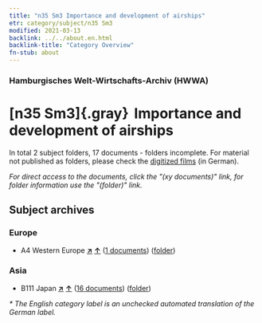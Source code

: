 ```yaml
---
title: "n35 Sm3 Importance and development of airships"
etr: category/subject/n35 Sm3
modified: 2021-03-13
backlink: ../../about.en.html
backlink-title: "Category Overview"
fn-stub: about
---
```


### Hamburgisches Welt-Wirtschafts-Archiv (HWWA)
# [n35 Sm3]{.gray}&#8201; Importance and development of airships&#160; 





In total 2 subject folders, 17 documents - folders incomplete.
For material not published as folders, please check the [digitized films](/film/h1_sh) (in German).

_For direct access to the documents, click the "(xy documents)" link, for folder information use the "(folder)" link._

## Subject archives



### Europe

- A4 Western Europe [**&nearr;**](../../../geo/i/140897/about.en.html "Western Europe (all folders)") [**&uarr;**](../../../geo/about.en.html#A4 "Country category system") (<a href="https://pm20.zbw.eu/dfgview/sh/140897,145685" title="about: Western Europe : Importance and development of airships" target="_blank">1 documents</a>) ([folder](../../../../folder/sh/1408xx/140897/1456xx/145685/about.en.html))

### Asia

- B111 Japan [**&nearr;**](../../../geo/i/141272/about.en.html "Japan (all folders)") [**&uarr;**](../../../geo/about.en.html#B111 "Country category system") (<a href="https://pm20.zbw.eu/dfgview/sh/141272,145685" title="about: Japan : Importance and development of airships" target="_blank">16 documents</a>) ([folder](../../../../folder/sh/1412xx/141272/1456xx/145685/about.en.html))


_* The English category label is an unchecked automated translation of the German label._

